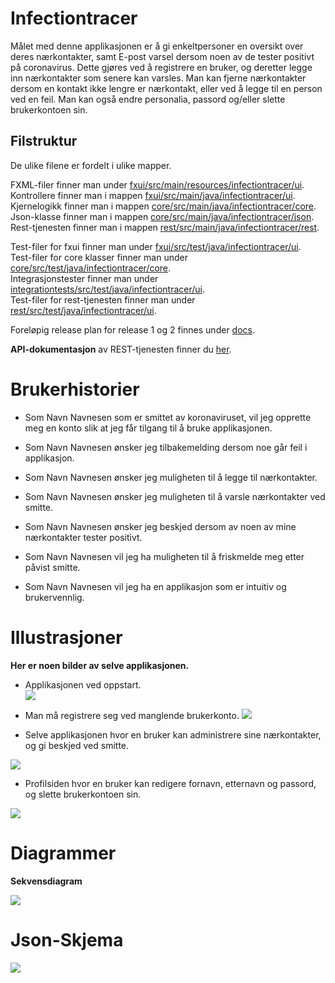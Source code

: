 # Infectiontracer

Målet med denne applikasjonen er å gi enkeltpersoner en oversikt over deres nærkontakter, samt E-post varsel dersom noen av de tester positivt på coronavirus. Dette gjøres ved å registrere en bruker, og deretter legge inn nærkontakter som senere kan varsles. Man kan fjerne nærkontakter dersom en kontakt ikke lengre er nærkontakt, eller ved å legge til en person ved en feil. Man kan også endre personalia, passord og/eller slette brukerkontoen sin. 

## Filstruktur

De ulike filene er fordelt i ulike mapper. <br>

FXML-filer finner man under [fxui/src/main/resources/infectiontracer/ui](fxui/src/main/resources/infectiontracer/ui/). <br>
Kontrollere finner man i mappen [fxui/src/main/java/infectiontracer/ui](fxui/src/main/java/infectiontracer/ui/). <br>
Kjernelogikk finner man i mappen [core/src/main/java/infectiontracer/core](core/src/main/java/infectiontracer/core/). <br>
Json-klasse finner man i mappen [core/src/main/java/infectiontracer/json](core/src/main/java/infectiontracer/json/). <br>
Rest-tjenesten finner man i mappen [rest/src/main/java/infectiontracer/rest](rest/src/main/java/infectiontracer/rest/). <br>

Test-filer for fxui finner man under [fxui/src/test/java/infectiontracer/ui](fxui/src/test/java/infectiontracer/ui/). <br>
Test-filer for core klasser finner man under [core/src/test/java/infectiontracer/core](core/src/test/java/infectiontracer/core/). <br>
Integrasjonstester finner man under [integrationtests/src/test/java/infectiontracer/ui](integrationtests/src/test/java/infectiontracer/ui/). <br>
Test-filer for rest-tjenesten finner man under [rest/src/test/java/infectiontracer/ui](rest/src/test/java/infectiontracer/ui/). <br>


Foreløpig release plan for release 1 og 2 finnes under [docs](docs). <br>

**API-dokumentasjon** av REST-tjenesten finner du [her](https://documenter.getpostman.com/view/14944616/UVJYHySS?fbclid=IwAR0qR2jcDQGa54JkL8ySvVE5ZJCRAWiQy8QLyaC8vfphxTTRo-owYuh9gB0). <br>

# Brukerhistorier

- Som Navn Navnesen som er smittet av koronaviruset, vil jeg opprette meg en konto slik at jeg får tilgang til å bruke applikasjonen.

- Som Navn Navnesen ønsker jeg tilbakemelding dersom noe går feil i applikasjon.

- Som Navn Navnesen ønsker jeg muligheten til å legge til nærkontakter.

- Som Navn Navnesen ønsker jeg muligheten til å varsle nærkontakter ved smitte.

- Som Navn Navnesen ønsker jeg beskjed dersom av noen av mine nærkontakter tester positivt.

- Som Navn Navnesen vil jeg ha muligheten til å friskmelde meg etter påvist smitte. 

- Som Navn Navnesen vil jeg ha en applikasjon som er intuitiv og brukervennlig. 

# Illustrasjoner

**Her er noen bilder av selve applikasjonen.**

 - Applikasjonen ved oppstart.  
![](docs/release3/images/login.png)

- Man må registrere seg ved manglende brukerkonto.
![](docs/release3/images/registration.png)

- Selve applikasjonen hvor en bruker kan administrere sine nærkontakter, og gi beskjed ved smitte. 

![](docs/release3/images/main.png)

- Profilsiden hvor en bruker kan redigere fornavn, etternavn og passord, og slette brukerkontoen sin.

![](docs/release3/images/profile.png)

# Diagrammer

**Sekvensdiagram**

![](docs/release2/images/core.png)



# Json-Skjema

![](docs/release2/images/jsonschema.jpg)

